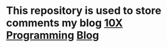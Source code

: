 # This repository is used to store comments my blog [10X Programming](https://10x-programming.com) [Blog](https://blog.10x-programming.com)

